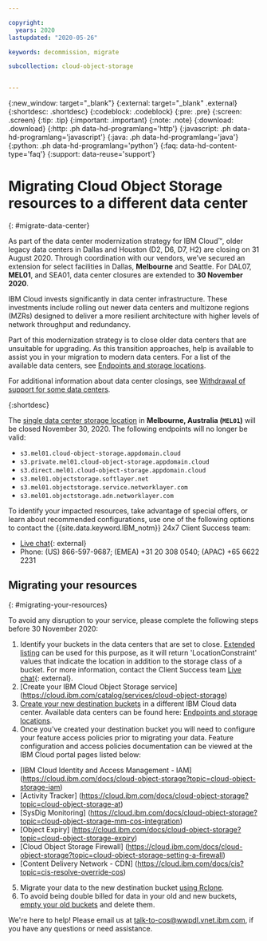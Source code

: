 ```yaml
---

copyright:
  years: 2020
lastupdated: "2020-05-26"

keywords: decommission, migrate

subcollection: cloud-object-storage


---
```

{:new_window: target="_blank"}
{:external: target="_blank" .external}
{:shortdesc: .shortdesc}
{:codeblock: .codeblock}
{:pre: .pre}
{:screen: .screen}
{:tip: .tip}
{:important: .important}
{:note: .note}
{:download: .download} 
{:http: .ph data-hd-programlang='http'} 
{:javascript: .ph data-hd-programlang='javascript'} 
{:java: .ph data-hd-programlang='java'} 
{:python: .ph data-hd-programlang='python'}
{:faq: data-hd-content-type='faq'}
{:support: data-reuse='support'}

# Migrating Cloud Object Storage resources to a different data center
{: #migrate-data-center}

As part of the data center modernization strategy for IBM Cloud™, older legacy data centers in Dallas and Houston (D2, D6, D7, H2) are closing on 31 August 2020. Through coordination with our vendors, we’ve secured an extension for select facilities in Dallas, **Melbourne** and Seattle. For DAL07, **MEL01**, and SEA01, data center closures are extended to **30 November 2020**.

IBM Cloud invests significantly in data center infrastructure. These investments include rolling out newer data centers and multizone regions (MZRs) designed to deliver a more resilient architecture with higher levels of network throughput and redundancy. 

Part of this modernization strategy is to close older data centers that are unsuitable for upgrading. As this transition approaches, help is available to assist you in your migration to modern data centers. For a list of the available data centers, see [Endpoints and storage locations](/docs/services/cloud-object-storage?topic=cloud-object-storage-endpoints).

For additional information about data center closings, see [Withdrawal of support for some data centers](/docs/get-support?topic=get-support-dc-migrate). 

{:shortdesc}

The [single data center storage location](/docs/cloud-object-storage?topic=cloud-object-storage-endpoints#endpoints-zone) in **Melbourne, Australia (`MEL01`)** will be closed November 30, 2020. The following endpoints will no longer be valid:

- `s3.mel01.cloud-object-storage.appdomain.cloud`
- `s3.private.mel01.cloud-object-storage.appdomain.cloud`
- `s3.direct.mel01.cloud-object-storage.appdomain.cloud`
- `s3.mel01.objectstorage.softlayer.net`
- `s3.mel01.objectstorage.service.networklayer.com`
- `s3.mel01.objectstorage.adn.networklayer.com`

To identify your impacted resources, take advantage of special offers, or learn about recommended configurations, use one of the following options to contact the {{site.data.keyword.IBM_notm}} 24x7 Client Success team: 
  * [Live chat](https://www.ibm.com/cloud/data-centers/?focusArea=WCP%20-%20Pooled%20CSM&contactmodule){: external}
  * Phone: (US) 866-597-9687; (EMEA) +31 20 308 0540; (APAC) +65 6622 2231


## Migrating your resources
{: #migrating-your-resources}
 
To avoid any disruption to your service, please complete the following steps before 30 November 2020: 

1. Identify your buckets in the data centers that are set to close. [Extended listing](/docs/cloud-object-storage?topic=cloud-object-storage-compatibility-api-bucket-operations#compatibility-api-list-buckets-extended) can be used for this purpose, as it will return 'LocationConstraint' values that indicate the location in addition to the storage class of a bucket. For more information, contact the Client Success team [Live chat](https://www.ibm.com/cloud/data-centers/?focusArea=WCP%20-%20Pooled%20CSM&contactmodule){: external}. 
2. [Create your IBM Cloud Object Storage service] (https://cloud.ibm.com/catalog/services/cloud-object-storage)
3. [Create your new destination buckets](/docs/cloud-object-storage?topic=cloud-object-storage-getting-started#gs-create-buckets) in a different IBM Cloud data center. Available data centers can be found here: [Endpoints and storage locations](/docs/services/cloud-object-storage?topic=cloud-object-storage-endpoints).
4. Once you've created your destination bucket you will need to configure your feature access policies prior to migrating your data.  Feature configuration and access policies documentation can be viewed at the IBM Cloud portal pages listed below:
 * [IBM Cloud Identity and Access Management - IAM] (https://cloud.ibm.com/docs/cloud-object-storage?topic=cloud-object-storage-iam)
 * [Activity Tracker] (https://cloud.ibm.com/docs/cloud-object-storage?topic=cloud-object-storage-at)
 * [SysDig Monitoring] (https://cloud.ibm.com/docs/cloud-object-storage?topic=cloud-object-storage-mm-cos-integration)
 * [Object Expiry] (https://cloud.ibm.com/docs/cloud-object-storage?topic=cloud-object-storage-expiry)
 * [Cloud Object Storage Firewall] (https://cloud.ibm.com/docs/cloud-object-storage?topic=cloud-object-storage-setting-a-firewall)
 * [Content Delivery Network - CDN] (https://cloud.ibm.com/docs/cis?topic=cis-resolve-override-cos)
5. Migrate your data to the new destination bucket [using Rclone](https://cloud.ibm.com/docs/services/cloud-object-storage?topic=cloud-object-storage-region-copy).
6. To avoid being double billed for data in your old and new buckets, [empty your old buckets](/docs/basics?topic=cloud-object-storage-deleting-multiple-objects-patterns) and delete them. 



We're here to help! Please email us at talk-to-cos@wwpdl.vnet.ibm.com, if you have any questions or need assistance.


